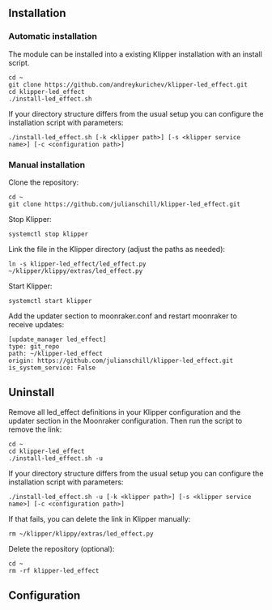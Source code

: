 ## Installation

### Automatic installation

The module can be installed into a existing Klipper installation with an install script. 

    cd ~
    git clone https://github.com/andreykurichev/klipper-led_effect.git
    cd klipper-led_effect
    ./install-led_effect.sh

If your directory structure differs from the usual setup you can configure the
installation script with parameters:

    ./install-led_effect.sh [-k <klipper path>] [-s <klipper service name>] [-c <configuration path>]

### Manual installation
Clone the repository:

    cd ~
    git clone https://github.com/julianschill/klipper-led_effect.git

Stop Klipper:

    systemctl stop klipper

Link the file in the Klipper directory (adjust the paths as needed):

    ln -s klipper-led_effect/led_effect.py ~/klipper/klippy/extras/led_effect.py

Start Klipper:

    systemctl start klipper

Add the updater section to moonraker.conf and restart moonraker to receive 
updates:

    [update_manager led_effect]
    type: git_repo
    path: ~/klipper-led_effect
    origin: https://github.com/julianschill/klipper-led_effect.git
    is_system_service: False

## Uninstall

Remove all led_effect definitions in your Klipper configuration and the updater
section in the Moonraker configuration. Then run the script to remove the link:

    cd ~
    cd klipper-led_effect
    ./install-led_effect.sh -u

If your directory structure differs from the usual setup you can configure the
installation script with parameters:

    ./install-led_effect.sh -u [-k <klipper path>] [-s <klipper service name>] [-c <configuration path>]

If that fails, you can delete the link in Klipper manually:

    rm ~/klipper/klippy/extras/led_effect.py

Delete the repository (optional):

    cd ~
    rm -rf klipper-led_effect

## Configuration


